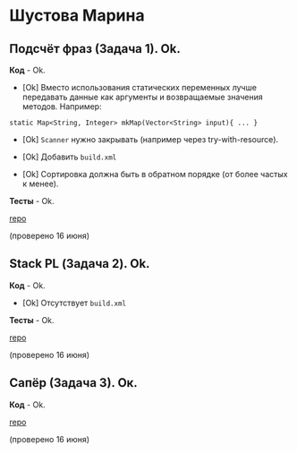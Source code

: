 # Шустова Марина

## Подсчёт фраз (Задача 1). Ok.

**Код** - Ok.

- [Ok] Вместо использования статических переменных лучше передавать данные
как аргументы и возвращаемые значения методов. Например:
```
static Map<String, Integer> mkMap(Vector<String> input){ ... }
```

- [Ok] `Scanner` нужно закрывать (например через try-with-resource).

- [Ok] Добавить `build.xml`

- [Ok] Сортировка должна быть в обратном порядке (от более частых к менее).

**Тесты** - Ok.

[repo](https://bitbucket.org/shustova_oop/java_phrases)

(проверено 16 июня)

## Stack PL (Задача 2). Ok.

**Код** - Ok.

- [Ok] Отсутствует `build.xml`

**Тесты** - Ok.

[repo](https://bitbucket.org/shustova_oop/calc)

(проверено 16 июня)

## Сапёр (Задача 3). Ок.

**Код** - Ok.

[repo](https://bitbucket.org/account/user/shustova_oop/projects/MIN)

(проверено 16 июня)
